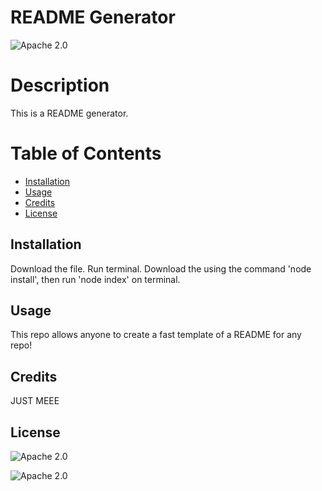 # README Generator

![Apache 2.0](https://img.shields.io/badge/License-Apache2.0-red.svg)

# Description
This is a README generator.

# Table of Contents

- [Installation](#Installation)
- [Usage](#Usage)
- [Credits](#Credits)
- [License](#License)

## Installation

Download the file. Run terminal. Download the using the command 'node install', then run 'node index' on terminal.

## Usage

This repo allows anyone to create a fast template of a README for any repo!

## Credits

JUST MEEE

## License

![Apache 2.0](https://img.shields.io/badge/License-Apache2.0-red.svg)

![Apache 2.0](https://img.shields.io/badge/License-Apache2.0-red.svg)

